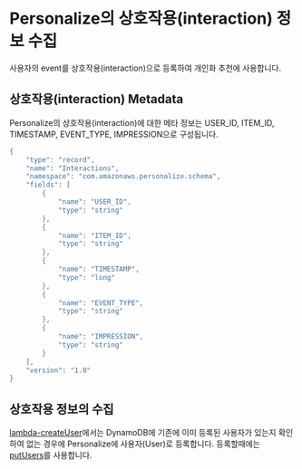 # Personalize의 상호작용(interaction) 정보 수집

사용자의 event를 상호작용(interaction)으로 등록하여 개인화 추천에 사용합니다.

## 상호작용(interaction) Metadata

Personalize의 상호작용(interaction)에 대한 메타 정보는 USER_ID, ITEM_ID, TIMESTAMP, EVENT_TYPE, IMPRESSION으로 구성됩니다. 

```java
{
    "type": "record",
    "name": "Interactions",
    "namespace": "com.amazonaws.personalize.schema",
    "fields": [
        {
            "name": "USER_ID",
            "type": "string"
        },
        {
            "name": "ITEM_ID",
            "type": "string"
        },
        {
            "name": "TIMESTAMP",
            "type": "long"
        },
        { 
            "name": "EVENT_TYPE",
            "type": "string"
        },
        {
            "name": "IMPRESSION",
            "type": "string"
        }
    ],
    "version": "1.0"
}
```

## 상호작용 정보의 수집

[lambda-createUser](./lambda-createUser/index.js)에서는 DynamoDB에 기존에 이미 등록된 사용자가 있는지 확인하여 없는 경우에 Personalize에 사용자(User)로 등록합니다. 등록할때에는 [putUsers](https://docs.aws.amazon.com/personalize/latest/dg/API_UBS_PutUsers.html)를 사용합니다. 


